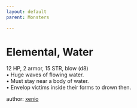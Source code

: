 ```yaml
---
layout: default
parent: Monsters 

--- 
```

# Elemental, Water
12 HP, 2 armor, 15 STR, blow (d8)  
• Huge waves of flowing water.  
• Must stay near a body of water.  
• Envelop victims inside their forms to drown then.  




author: [xenio](https://xenioinabottle.blogspot.com/2021/02/classic-monsters-for-cairnito-part-1.html) 


